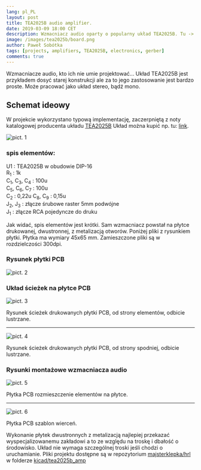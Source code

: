 ```yaml
---
lang: pl_PL
layout: post
title: TEA2025B audio amplifier.
date: 2019-03-09 18:00 CET 
description: Wzmacniacz audio oparty o popularny układ TEA2025B. Tu -> implementacja zaczerpnięta z danych katalogowych układu scalonego.
image: /images/tea2025b/board.png
author: Paweł Sobótka
tags: [projects, amplifiers, TEA2025B, electronics, gerber]
comments: true
---
```


Wzmacniacze audio, kto ich nie umie projektować... Układ TEA2025B jest przykładem dosyć starej konstrukcji ale za to jego zastosowanie jest bardzo proste. Może pracować jako układ stereo, bądź mono.

## Schemat ideowy

W projekcie wykorzystano typową implementację, zaczerpniętą z noty katalogowej producenta układu [TEA2025B](http://www.alldatasheet.com/datasheet-pdf/pdf/25316/STMICROELECTRONICS/TEA2025B.html) Układ można kupić np. tu: [link](https://sklep.avt.pl/product/search?query=TEA2025B).

![pict. 1]({{site.url}}{{site.baseurl}}/images/tea2025b/tea2025b_amp.svg.png "schemat ideowy wzmacniacza audio")

### spis elementów:

U1 : TEA2025B w obudowie DIP-16  
R<sub>1</sub> : 1k  
C<sub>1</sub>, C<sub>3</sub>, C<sub>4</sub> : 100u  
C<sub>5</sub>, C<sub>6</sub>, C<sub>7</sub> : 100u  
C<sub>2</sub> : 0,22u
C<sub>8</sub>, C<sub>9</sub> : 0,15u  
J<sub>2</sub>, J<sub>3</sub> : złącze śrubowe raster 5mm podwójne  
J<sub>1</sub> : złącze RCA pojedyncze do druku

Jak widać, spis elementów jest krótki. Sam wzmacniacz powstał na płytce drukowanej, dwustronnej, z metalizacją otworów. Poniżej pliki z rysunkiem płytki. Płytka ma wymiary 45x65 mm. Zamieszczone pliki są w rozdzielczości 300dpi.

### Rysunek płytki PCB

![pict. 2]({{site.url}}{{site.baseurl}}/images/tea2025b/tea2025b_amp-brd.svg.png "Płytka PCB rysunek poglądowy")  

### Układ ścieżek na płytce PCB

![pict. 3]({{site.url}}{{site.baseurl}}/images/tea2025b/tea2025b_amp-F.Cu.svg.png "Płytka PCB ścieżki od strony elementów, odbicie lustrzane")  

Rysunek ścieżek drukowanych płytki PCB, od strony elementów, odbicie lustrzane.

- - -
![pict. 4]({{site.url}}{{site.baseurl}}/images/tea2025b/tea2025b_amp-B.Cu.svg.png "Płytka PCB ścieżki od strony spodniej, odbicie lustrzane")  

Rysunek ścieżek drukowanych płytki PCB, od strony spodniej, odbicie lustrzane.

### Rysunki montażowe wzmacniacza audio

![pict. 5]({{site.url}}{{site.baseurl}}/images/tea2025b/tea2025b_amp-F.Fab.svg.png "Płytka PCB rozmieszczenie elementów na płytce")  
 
Płytka PCB rozmieszczenie elementów na płytce.

- - - 
![pict. 6]({{site.url}}{{site.baseurl}}/images/tea2025b/tea2025b_amp-PTH-drl_map.ps.png "Płytka PCB szablon wierceń")  

Płytka PCB szablon wierceń.

Wykonanie płytek dwustronnych z metalizacją najlepiej przekazać wyspecjalizowanemu zakładowi a to ze względu na troskę i dbałość o środowisko. Układ nie wymaga szczególnej troski jeśli chodzi o uruchamianie. Pliki projektu dostępne są w repozytorium [majsterklepka/hrl](https://github.com/majsterklepka/hrl.git "Repozytorium hrl") w folderze [kicad/tea2025b_amp](https://github.com/majsterklepka/hrl/tree/master/kicad/tea2025b_amp "TEA2025B audio amplifier project")







